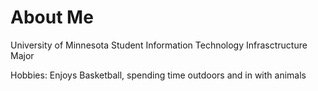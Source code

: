 # About Me

University of Minnesota Student
Information Technology Infrasctructure Major

Hobbies: Enjoys Basketball, spending time outdoors and in with animals

